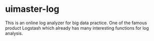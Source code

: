 # uimaster-log
This is an online log analyzer for big data practice. One of the famous product Logstash which already has many interesting functions for log analysis. 
